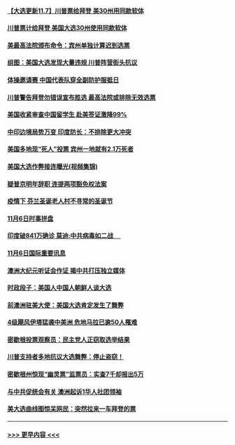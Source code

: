 #### [【大选更新11.7】川普票给拜登 美30州用同款软体](../pages/prog202/a102981406.md?t=11071951) 
#### [川普票计给拜登 美国大选30州使用同款软体](../pages/prog202/a102981387.md?t=11071951) 
#### [美最高法院颁布命令：宾州单独计算迟到选票](../pages/prog202/a102981329.md?t=11071951) 
#### [组图：美国大选发现大量违规 川普阵营街头抗议](../pages/prog202/a102981133.md?t=11071951) 
#### [体操邀请赛 中国代表队穿全副防护服抵日](../pages/prog202/a102981150.md?t=11071951) 
#### [川普警告拜登勿错误宣布胜选 最高法院或排除无效选票](../pages/prog202/a102981091.md?t=11071951) 
#### [美国收紧审查中国留学生 赴美签证激降99%](../pages/prog202/a102981128.md?t=11071951) 
#### [中印边境局势万变 印度防长：不排除更大冲突](../pages/prog202/a102981116.md?t=11071951) 
#### [美国多地现“死人”投票 宾州一地就有2.1万死者](../pages/prog202/a102981089.md?t=11071951) 
#### [美国大选作弊接连曝光(视频集锦)](../pages/prog202/a102981021.md?t=11071951) 
#### [疑普京明年辞职 连提两项豁免权法案](../pages/prog202/a102980685.md?t=11071951) 
#### [疫情下 芬兰圣诞老人村不寻常的圣诞节](../pages/prog202/a102980913.md?t=11071951) 
#### [11月6日时事拼盘](../pages/prog202/a102980906.md?t=11071951) 
#### [印度破841万确诊 莫迪:中共病毒如二战  　](../pages/prog202/a102980750.md?t=11071951) 
#### [11月6日国际重要讯息](../pages/prog202/a102980583.md?t=11071951) 
#### [澳洲大纪元听证会作证 揭中共打压独立媒体](../pages/prog202/a102980509.md?t=11071951) 
#### [时政段子：美国人中国人朝鲜人谈大选](../pages/prog202/a102980510.md?t=11071951) 
#### [前澳洲驻美大使：美国大选肯定发生了舞弊](../pages/prog202/a102980492.md?t=11071951) 
#### [4级飓风伊塔猛袭中美洲 危地马拉已逾50人罹难](../pages/prog202/a102980382.md?t=11071951) 
#### [密歇根投票观察员：民主党人正窃取选举结果](../pages/prog202/a102980312.md?t=11071951) 
#### [川普支持者多地抗议大选舞弊：停止盗窃！](../pages/prog202/a102980292.md?t=11071951) 
#### [密歇根州惊现“幽灵票”监票员：实查7千却报出5万](../pages/prog202/a102980278.md?t=11071951) 
#### [与中共促统会有关 澳洲起诉1华人社团领袖](../pages/prog202/a102979677.md?t=11071951) 
#### [美大选曲线图惊呆网民：突然拉来一车拜登的票](../pages/prog202/a102980229.md?t=11071951) 

----
#### [ >>> 更早内容 <<< ](../indexes/prog202-earlier.md)
